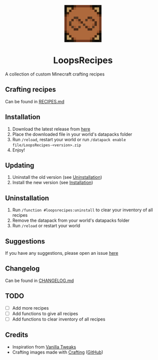 <div align="center">

<img src="images/icon/icon.png" alt="Icon" width="120" height="120">

# LoopsRecipes

</div>

A collection of custom Minecraft crafting recipes

## Crafting recipes

Can be found in [RECIPES.md](RECIPES.md)

## Installation

1. Download the latest release from [here](https://github.com/Loopios7/LoopsRecipes/releases/latest)
2. Place the downloaded file in your world's datapacks folder
3. Run `/reload`, restart your world or run `/datapack enable file/LoopsRecipes-<version>.zip`
4. Enjoy!
<!-- 5. (Optional) Run `/function loops:recipes` to get all recipes in your inventory
6. (Optional) Run `/function loops:recipes/clear` to clear your inventory of all recipes -->

## Updating

1. Uninstall the old version (see [Uninstallation](#uninstallation))
2. Install the new version (see [Installation](#installation))

## Uninstallation

1. Run `/function #loopsrecipes:uninstall` to clear your inventory of all recipes
2. Remove the datapack from your world's datapacks folder
3. Run `/reload` or restart your world

## Suggestions

If you have any suggestions, please open an issue [here](https://github.com/Loopios7/LoopsRecipes/issues/new/choose)

## Changelog

Can be found in [CHANGELOG.md](CHANGELOG.md)

## TODO

- [ ] Add more recipes
- [ ] Add functions to give all recipes
- [ ] Add functions to clear inventory of all recipes

## Credits

- Inspiration from [Vanilla Tweaks](https://vanillatweaks.net/)
- Crafting images made with [Crafting](https://crafting.thedestruc7i0n.ca/) ([GitHub](https://github.com/destruc7i0n/crafting))
